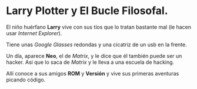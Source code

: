 ﻿# Larry Plotter y El Bucle Filosofal.

El niño huérfano **Larry** vive con sus tíos que lo tratan bastante mal (le hacen usar *Internet Explorer*).

Tiene unas *Google Glasses* redondas y una cicatriz de un usb en la frente.

Un día, aparece **Neo**, el de *Matrix*, y le dice que él también puede ser un hacker.
Asi que lo saca de *Matrix* y le lleva a una escuela de hacking.

Allí conoce a sus amigos **ROM** y **Versión** y vive sus primeras aventuras picando código.